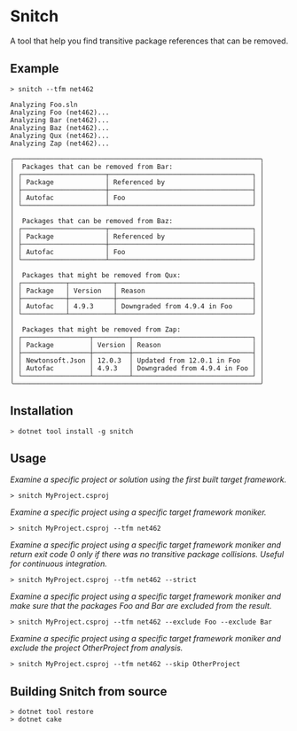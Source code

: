 # Snitch

A tool that help you find transitive package references that can be removed.

## Example

```
> snitch --tfm net462

Analyzing Foo.sln
Analyzing Foo (net462)...
Analyzing Bar (net462)...
Analyzing Baz (net462)...
Analyzing Qux (net462)...
Analyzing Zap (net462)...

╭──────────────────────────────────────────────────────────────╮
│  Packages that can be removed from Bar:                      │
│ ┌─────────────────────┬────────────────────────────────────┐ │
│ │ Package             │ Referenced by                      │ │
│ ├─────────────────────┼────────────────────────────────────┤ │
│ │ Autofac             │ Foo                                │ │
│ └─────────────────────┴────────────────────────────────────┘ │
│                                                              │
│  Packages that can be removed from Baz:                      │
│ ┌─────────────────────┬────────────────────────────────────┐ │
│ │ Package             │ Referenced by                      │ │
│ ├─────────────────────┼────────────────────────────────────┤ │
│ │ Autofac             │ Foo                                │ │
│ └─────────────────────┴────────────────────────────────────┘ │
│                                                              │
│  Packages that might be removed from Qux:                    │
│ ┌───────────┬───────────┬──────────────────────────────────┐ │
│ │ Package   │ Version   │ Reason                           │ │
│ ├───────────┼───────────┼──────────────────────────────────┤ │
│ │ Autofac   │ 4.9.3     │ Downgraded from 4.9.4 in Foo     │ │
│ └───────────┴───────────┴──────────────────────────────────┘ │
│                                                              │
│  Packages that might be removed from Zap:                    │
│ ┌─────────────────┬─────────┬──────────────────────────────┐ │
│ │ Package         │ Version │ Reason                       │ │
│ ├─────────────────┼─────────┼──────────────────────────────┤ │
│ │ Newtonsoft.Json │ 12.0.3  │ Updated from 12.0.1 in Foo   │ │
│ │ Autofac         │ 4.9.3   │ Downgraded from 4.9.4 in Foo │ │
│ └─────────────────┴─────────┴──────────────────────────────┘ │
╰──────────────────────────────────────────────────────────────╯
```

## Installation

```
> dotnet tool install -g snitch
```

## Usage

_Examine a specific project or solution using the first built 
target framework._

```
> snitch MyProject.csproj
```

_Examine a specific project using a specific
target framework moniker._

```
> snitch MyProject.csproj --tfm net462
```

_Examine a specific project using a specific target framework moniker
and return exit code 0 only if there was no transitive package collisions.
Useful for continuous integration._

```
> snitch MyProject.csproj --tfm net462 --strict
```

_Examine a specific project using a specific target framework moniker
and make sure that the packages Foo and Bar are excluded from the result._

```
> snitch MyProject.csproj --tfm net462 --exclude Foo --exclude Bar
```

_Examine a specific project using a specific target framework moniker
and exclude the project OtherProject from analysis._

```
> snitch MyProject.csproj --tfm net462 --skip OtherProject
```

## Building Snitch from source

```
> dotnet tool restore
> dotnet cake
```